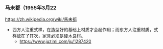 ### 马未都（1955年3月22
https://zh.wikipedia.org/wiki/馬未都
- 西方人注重式样，在造型好的基础上材质才会起作用；而东方人注重材质，式样放在了其次，家具必须是硬木良材。
  - https://www.juzimi.com/ju/1287420